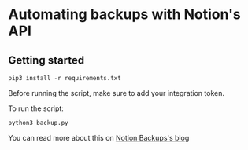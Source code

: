 # Automating backups with Notion's API

## Getting started

```python
pip3 install -r requirements.txt
```

Before running the script, make sure to add your integration token.

To run the script:

```python
python3 backup.py
```

You can read more about this on [Notion Backups's blog](https://notionbackups.com/guides/automated-notion-backup-api)
